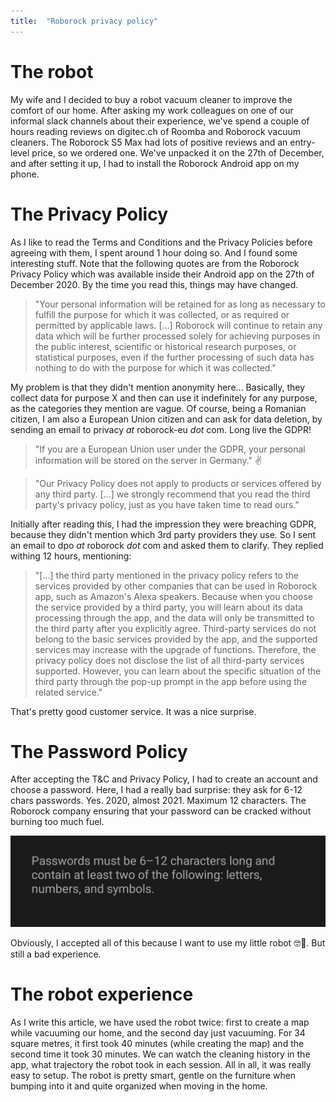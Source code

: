 ```yaml
---
title:  "Roborock privacy policy"
---
```


# The robot

My wife and I decided to buy a robot vacuum cleaner to improve the comfort of our home. After asking my work colleagues on one of our informal slack channels about their experience, we've spend a couple of hours reading reviews on digitec.ch of Roomba and Roborock vacuum cleaners. The Roborock S5 Max had lots of positive reviews and an entry-level price, so we ordered one. We've unpacked it on the 27th of December, and after setting it up, I had to install the Roborock Android app on my phone.

# The Privacy Policy

As I like to read the Terms and Conditions and the Privacy Policies before agreeing with them, I spent around 1 hour doing so. And I found some interesting stuff. Note that the following quotes are from the Roborock Privacy Policy which was available inside their Android app on the 27th of December 2020. By the time you read this, things may have changed.

> "Your personal information will be retained for as long as necessary to fulfill the purpose for which it was collected, or as required or permitted by applicable laws. [...] Roborock will continue to retain any data which will be further processed solely for achieving purposes in the public interest, scientific or historical research purposes, or statistical purposes, even if the further processing of such data has nothing to do with the purpose for which it was collected." 

My problem is that they didn't mention anonymity here... Basically, they collect data for purpose X and then can use it indefinitely for any purpose, as the categories they mention are vague. Of course, being a Romanian citizen, I am also a European Union citizen and can ask for data deletion, by sending an email to privacy _at_ roborock-eu _dot_ com. Long live the GDPR!

> "If you are a European Union user under the GDPR, your personal information will be stored on the server in Germany." ✌️ 

> "Our Privacy Policy does not apply to products or services offered by any third party. [...] we strongly recommend that you read the third party's privacy policy, just as you have taken time to read ours."

Initially after reading this, I had the impression they were breaching GDPR, because they didn't mention which 3rd party providers they use. So I sent an email to dpo _at_ roborock _dot_ com and asked them to clarify. They replied withing 12 hours, mentioning:

> "[...] the third party mentioned in the privacy policy refers to the services provided by other companies that can be used in Roborock app, such as Amazon's Alexa speakers. Because when you choose the service provided by a third party, you will learn about its data processing through the app, and the data will only be transmitted to the third party after you explicitly agree. Third-party services do not belong to the basic services provided by the app, and the supported services may increase with the upgrade of functions. Therefore, the privacy policy does not disclose the list of all third-party services supported. However, you can learn about the specific situation of the third party through the pop-up prompt in the app before using the related service."

That's pretty good customer service. It was a nice surprise.

# The Password Policy

After accepting the T&C and Privacy Policy, I had to create an account and choose a password. Here, I had a really bad surprise: they ask for 6-12 chars passwords. Yes. 2020, almost 2021. Maximum 12 characters. The Roborock company ensuring that your password can be cracked without burning too much fuel.

![roborock-password-policy](/assets/2020-12-28-roborock-privacy-policy.jpg)

Obviously, I accepted all of this because I want to use my little robot 🤓🤖. But still a bad experience.

# The robot experience

As I write this article, we have used the robot twice: first to create a map while vacuuming our home, and the second day just vacuuming. For 34 square metres, it first took 40 minutes (while creating the map) and the second time it took 30 minutes. We can watch the cleaning history in the app, what trajectory the robot took in each session. All in all, it was really easy to setup. The robot is pretty smart, gentle on the furniture when bumping into it and quite organized when moving in the home.

